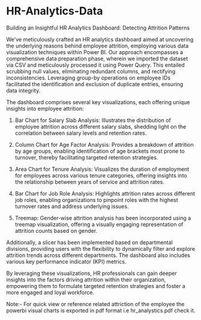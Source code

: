 # HR-Analytics-Data

Building an Insightful HR Analytics Dashboard: Detecting Attrition Patterns 

We've meticulously crafted an HR analytics dashboard aimed at uncovering the underlying reasons behind employee attrition, employing various data visualization techniques within Power BI. Our approach encompasses a comprehensive data preparation phase, wherein we imported the dataset via CSV and meticulously processed it using Power Query. This entailed scrubbing null values, eliminating redundant columns, and rectifying inconsistencies. Leveraging group-by operations on employee IDs facilitated the identification and exclusion of duplicate entries, ensuring data integrity.

The dashboard comprises several key visualizations, each offering unique insights into employee attrition:

1) Bar Chart for Salary Slab Analysis: Illustrates the distribution of employee attrition across different salary slabs, shedding light on the correlation between salary levels and retention rates.

2) Column Chart for Age Factor Analysis: Provides a breakdown of attrition by age groups, enabling identification of age brackets most prone to turnover, thereby facilitating targeted retention strategies.
   
3) Area Chart for Tenure Analysis: Visualizes the duration of employment for employees across various tenure categories, offering insights into the relationship between years of service and attrition rates.

4) Bar Chart for Job Role Analysis: Highlights attrition rates across different job roles, enabling organizations to pinpoint roles with the highest turnover rates and address underlying issues.

5) Treemap: Gender-wise attrition analysis has been incorporated using a treemap visualization, offering a visually engaging representation of attrition counts based on gender.

Additionally, a slicer has been implemented based on departmental divisions, providing users with the flexibility to dynamically filter and explore attrition trends across different departments. The dashboard also includes various key performance indicator (KPI) metrics.

By leveraging these visualizations, HR professionals can gain deeper insights into the factors driving attrition within their organization, empowering them to formulate targeted retention strategies and foster a more engaged and loyal workforce.

Note:- For quick view or reference related attriction of the employee the powerbi visual charts is exported in pdf format i.e hr_analystics.pdf check it.
